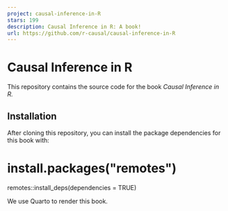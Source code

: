 ```yaml
---
project: causal-inference-in-R
stars: 199
description: Causal Inference in R: A book!
url: https://github.com/r-causal/causal-inference-in-R
---
```


Causal Inference in R
=====================

This repository contains the source code for the book _Causal Inference in R._

Installation
------------

After cloning this repository, you can install the package dependencies for this book with:

# install.packages("remotes")
remotes::install\_deps(dependencies \= TRUE)

We use Quarto to render this book.
